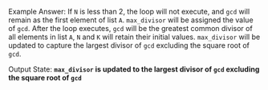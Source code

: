 Example Answer:
If `N` is less than 2, the loop will not execute, and `gcd` will remain as the first element of list `A`. `max_divisor` will be assigned the value of `gcd`.
After the loop executes, `gcd` will be the greatest common divisor of all elements in list `A`, `N` and `K` will retain their initial values. `max_divisor` will be updated to capture the largest divisor of `gcd` excluding the square root of `gcd`.

Output State: **`max_divisor` is updated to the largest divisor of `gcd` excluding the square root of `gcd`**